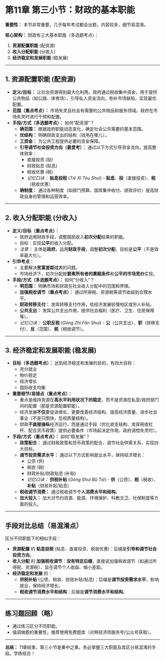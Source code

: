 # 第11章 第三小节：财政的基本职能

**重要性：** 本节非常重要，几乎每年考试都会出题，内容较多，细节易混淆。

**核心架构：** 财政有三大基本职能（多选题考点）：
1.  **资源配置职能** (配资源)
2.  **收入分配职能** (分收入)
3.  **经济稳定和发展职能** (稳发展)

---

## 1. 资源配置职能 (配资源)

* **定义/目标：** 让社会资源得到最大化利用。政府通过税收集中资金，用于提供公共物品（如公路、体育场），引导私人资金流向，弥补市场缺陷，实现最优配置。
* **范围（重点考点）：** 市场失灵且社会有需要的公共物品和服务领域。政府在市场失灵时进行干预和配置。
* **手段/方式（多选题考点）：** 如何“配资源”？
    * **确范围：** 根据政府职能动态变化，确定社会公共需要的基本范围。
    * **优结构：** 明确财政支出的结构（钱用在哪儿）。
    * **工资金：** 为公共工程提供必要的资金保障。
    * **引导调节社会投资方向（最爱考）：** 通过以下方式引导资金流向，提高整体效率：
        * 直接投资 (投)
        * 财政贴息 (贴息)
        * 税收优惠 (税)
        * *记忆口诀：* **贴息投税** (*Tiē Xī Tóu Shuì*) - **贴息**、**投**（直接投资）、**税**（税收优惠）
    * **确制度：** 通过各种制度（如部门预算、国库集中收付、绩效评价）提高财政自身的管理和运营效率。

---

## 2. 收入分配职能 (分收入)

* **定义/目标（重点考点）：**
    * 政府运用财政手段，调整国民收入**初次分配**结果的职能。
    * 目标：实现**公平**的收入分配。
    * *注意：* 主体是**政府**，运用**财政手段**，调整**初次分配**，目标是**公平**（不是效率最大化）。
* **引申考点：**
    * 主要解决**贫富差距过大**的问题。
    * 市场经济下，初次分配按**要素所有者的禀赋条件**和**公平的市场竞价**实现。
* **手段/方式（多选题考点）：** 如何“分收入”？
    * **明范围：** 明确市场和财政在社会收入分配中的范围和界限。
    * **加强税收调节（重点考点）：** 通过所得税、资源税等调节收益到合理水平。
    * **财政转移支付：** 发挥转移支付作用，给经济发展较慢地区或穷人补贴。
    * **公共支出：** 发挥公共支出作用，提供社会福利（医疗、卫生、住房保障等）。
    * *记忆口诀：* **公职反税** (*Gōng Zhí Fǎn Shuì*) - **公**（公共支出）、**职**（转移支付）、**反**（范围）、**税**（税收调节）。

---

## 3. 经济稳定和发展职能 (稳发展)

* **目标（多选题考点）：** 达到经济稳定和发展的目的，有四大目标：
    * 充分就业
    * 物价稳定
    * 经济增长
    * 国际收支均衡
* **重要细节/易错点（重点考点）：**
    * 重点是维持资源在**高水平利用状况下的稳定**，而不是资源在私营/政府部门间的配置（那是资源配置职能）。
    * 经济发展**不仅**要促进增长，更要改善经济结构、提高经济质量、进步社会事业（不是只图快，忽视质量结构）。
    * 财政**不直接操纵**经济运行，而是通过手段（优化收支结构、发挥税收杠杆、配合货币政策）提供必要条件（市场起决定作用，政府调控失灵时）。
* **手段/方式（重点考点）：** 如何“稳发展”？
    * **政策配合：** 通过财政政策和货币政策的配合，调节社会供需关系，实现四大目标。
    * **调节投资需求水平：** 通过以下方式影响就业水平，保持经济增长：
        * 公债 (供)
        * 税收 (税)
        * 财政补贴/财政贴息 (补贴)
        * *记忆口诀：* **供税补贴** (*Gōng Shuì Bǔ Tiē*) - **供**（公债）、**税**（税收）、**补贴**（财政补贴/贴息）
    * **税收调节消费：** 通过税收调节**个人消费水平和结构**。
    * **加大投入：** 加大对节约资源、能源、环境保护、科教文卫、社保制度等方面的投入。

---

## 手段对比总结（易混淆点）

区分不同职能下的相似手段：

* **资源配置** 的 **贴息投税** (贴息、直接投资、税收优惠)：后缀是**引导和调节社会投资方向**。
* **收入分配** 的 **加强税收调节**：**没有特定后缀**，直接说加强税收调节（如通过所得税、资源税），旨在调节个人收益、缩小差距。
* **经济稳定和发展** 的：
    * **供税补贴** (公债、税收、财政补贴/贴息)：后缀是**调节投资需求水平**，影响就业，保持经济增长。
    * **税收调节消费水平和结构**：后缀是**调节消费水平和结构**。

---

## 练习题回顾（略）

* 通过练习区分不同职能。
* 强调做题的重要性，推荐使用免费题库（对啊经济师服务号/公众号获取）。

---

**总结：** 11章结束，第三小节是重中之重。务必掌握三大职能及其区分易混淆的手段。学练结合！